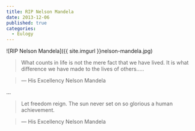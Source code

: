 ```yaml
---
title: RIP Nelson Mandela
date: 2013-12-06
published: true
categories:
  - Eulogy
---
```


![RIP Nelson Mandela]({{ site.imgurl }}nelson-mandela.jpg)

> What counts in life is not the mere fact that we have lived. It is what difference we have made to the lives of others.....

> ― His Excellency Nelson Mandela

...


> Let freedom reign. The sun never set on so glorious a human achievement.

> ― His Excellency Nelson Mandela
